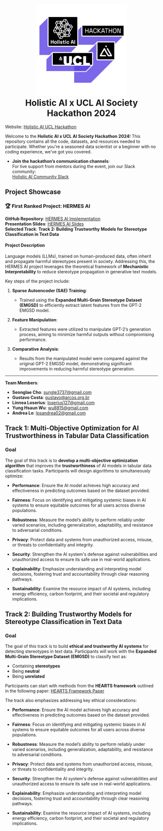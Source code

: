 <h1 align="center">
<img src="hackathon-tutorials/logo.png" width="300">
<br>
Holistic AI x UCL AI Society Hackathon 2024
</h1>

Website: [Holistic AI UCL Hackathon](https://hackathon.holisticai.com/)

Welcome to the **Holistic AI x UCL AI Society Hackathon 2024**! This repository contains all the code, datasets, and resources needed to participate. Whether you're a seasoned data scientist or a beginner with no coding experience, we've got you covered.

- **Join the hackathon’s communication channels**:  
  For live support from mentors during the event, join our Slack community:  
  [Holistic AI Community Slack](https://join.slack.com/t/holisticaicommunity/shared_invite/zt-2jamouyrn-BrMfeoBZIHT8HbLzB3P9QQ)


## Project Showcase

### 🏆 **First Ranked Project: HERMES AI**

**GitHub Repository**: [HERMES AI Implementation](https://github.com/seonglae/emgsd-hermes)  
**Presentation Slides**: [HERMES AI Slides](hackathon-showcases%2FHERMES-AI%2Fslides.pdf)  
**Selected Track**: **Track 2: Building Trustworthy Models for Stereotype Classification in Text Data**

#### **Project Description**
Language models (LLMs), trained on human-produced data, often inherit and propagate harmful stereotypes present in society. Addressing this, the HERMES AI project leverages the theoretical framework of **Mechanistic Interpretability** to reduce stereotype propagation in generative text models.

Key steps of the project include:  
1. **Sparse Autoencoder (SAE) Training**:  
   - Trained using the **Expanded Multi-Grain Stereotype Dataset (EMGSD)** to efficiently extract latent features from the GPT-2 EMGSD model.

2. **Feature Manipulation**:  
   - Extracted features were utilized to manipulate GPT-2’s generation process, aiming to minimize harmful outputs without compromising performance.

3. **Comparative Analysis**:  
   - Results from the manipulated model were compared against the original GPT-2 EMGSD model, demonstrating significant improvements in reducing harmful stereotype generation.

---

**Team Members**:  
- **Seonglae Cho**: sungle3737@gmail.com  
- **Gustavo Costa**: gustavo@arcos.org.br  
- **Linnea Loserius**: loserius127@gmail.com  
- **Yung Hsaun Wu**: wu8815@gmail.com  
- **Andrea Lo**: lpsandrea02@gmail.com

## Track 1: Multi-Objective Optimization for AI Trustworthiness in Tabular Data Classification

### Goal

The goal of this track is to **develop a multi-objective optimization algorithm** that improves the **trustworthiness** of AI models in tabular data classification tasks. Participants will design algorithms to simultaneously optimize:

- **Performance**: Ensure the AI model achieves high accuracy and effectiveness in predicting outcomes based on the dataset provided.

- **Fairness**: Focus on identifying and mitigating systemic biases in AI systems to ensure equitable outcomes for all users across diverse populations.

- **Robustness**: Measure the model’s ability to perform reliably under varied scenarios, including generalization, adaptability, and resistance to adversarial conditions.

- **Privacy**: Protect data and systems from unauthorized access, misuse, or threats to confidentiality and integrity.

- **Security**: Strengthen the AI system's defense against vulnerabilities and unauthorized access to ensure its safe use in real-world applications.

- **Explainability**: Emphasize understanding and interpreting model decisions, fostering trust and accountability through clear reasoning pathways.

- **Sustainability**: Examine the resource impact of AI systems, including energy efficiency, carbon footprint, and their societal and regulatory implications.


## Track 2: Building Trustworthy Models for Stereotype Classification in Text Data


### Goal

The goal of this track is to build **ethical and trustworthy AI systems** for detecting stereotypes in text data. Participants will work with the **Expanded Multi-Grain Stereotype Dataset (EMGSD)** to classify text as:
- Containing **stereotypes**
- Being **neutral**
- Being **unrelated**

Participants can start with methods from the **HEARTS framework** outlined in the following paper: [HEARTS Framework Paper](https://arxiv.org/abs/2409.11579)


The track also emphasizes addressing key ethical considerations:

- **Performance**: Ensure the AI model achieves high accuracy and effectiveness in predicting outcomes based on the dataset provided.

- **Fairness**: Focus on identifying and mitigating systemic biases in AI systems to ensure equitable outcomes for all users across diverse populations.

- **Robustness**: Measure the model’s ability to perform reliably under varied scenarios, including generalization, adaptability, and resistance to adversarial conditions.

- **Privacy**: Protect data and systems from unauthorized access, misuse, or threats to confidentiality and integrity.

- **Security**: Strengthen the AI system's defense against vulnerabilities and unauthorized access to ensure its safe use in real-world applications.

- **Explainability**: Emphasize understanding and interpreting model decisions, fostering trust and accountability through clear reasoning pathways.

- **Sustainability**: Examine the resource impact of AI systems, including energy efficiency, carbon footprint, and their societal and regulatory implications.